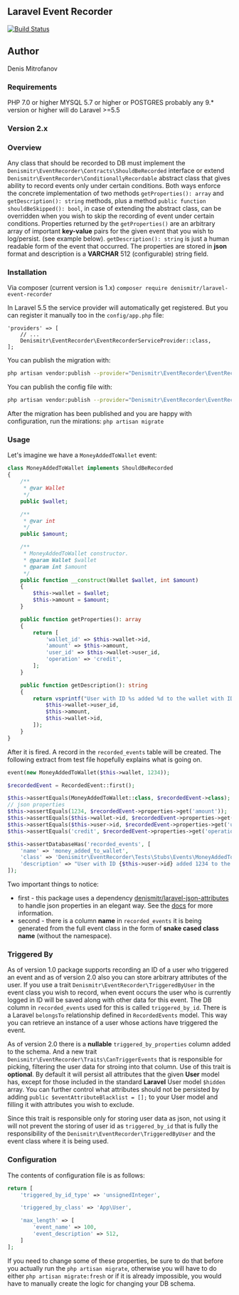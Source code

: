 ## Laravel Event Recorder
[![Build Status](https://travis-ci.org/denismitr/laravel-event-recorder.svg?branch=master)](https://travis-ci.org/denismitr/laravel-event-recorder)

## Author
Denis Mitrofanov<br>

### Requirements
PHP 7.0 or higher
MYSQL 5.7 or higher
or 
POSTGRES probably any 9.* version or higher will do
Laravel >=5.5

### Version 2.x

### Overview

Any class that should be recorded to DB must implement the `Denismitr\EventRecorder\Contracts\ShouldBeRecorded` interface
or extend `Denismitr\EventRecorder\ConditionallyRecordable` abstract class that gives ability to record events
only under certain conditions. Both ways enforce the concrete implementation of two methods `getProperties(): array` 
and `getDescription(): string` methods, plus a method `public function shouldBeSkipped(): bool`, in case of extending the abstract class, can be overridden when 
you wish to skip the recording of event under certain conditions. Properties returned by the `getProperties()` are an arbitrary 
array of important **key-value** pairs for the given event that you wish to log/persist. 
(see example below). `getDescription(): string` is just a human readable form of the event that occurred. 
The properties are stored in **json** format and description is a **VARCHAR** 512 (configurable) string field.

### Installation
Via composer (current version is 1.x)
`composer require denismitr/laravel-event-recorder`

In Laravel 5.5 the service provider will automatically get registered. 
But you can register it manually too in the `config/app.php` file:

```
'providers' => [
    // ...
    Denismitr\EventRecorder\EventRecorderServiceProvider::class,
];
```

You can publish the migration with:
```bash
php artisan vendor:publish --provider="Denismitr\EventRecorder\EventRecorderServiceProvider" --tag="migrations"
```

You can publish the config file with:
```bash
php artisan vendor:publish --provider="Denismitr\EventRecorder\EventRecorderServiceProvider" --tag="config"
```

After the migration has been published and you are happy with configuration, run the mirations:
`php artisan migrate`

### Usage
Let's imagine we have a `MoneyAddedToWallet` event:

```php
class MoneyAddedToWallet implements ShouldBeRecorded
{
    /**
     * @var Wallet
     */
    public $wallet;

    /**
     * @var int
     */
    public $amount;

    /**
     * MoneyAddedToWallet constructor.
     * @param Wallet $wallet
     * @param int $amount
     */
    public function __construct(Wallet $wallet, int $amount)
    {
        $this->wallet = $wallet;
        $this->amount = $amount;
    }

    public function getProperties(): array
    {
        return [
            'wallet_id' => $this->wallet->id,
            'amount' => $this->amount,
            'user_id' => $this->wallet->user_id,
            'operation' => 'credit',
        ];
    }

    public function getDescription(): string
    {
        return vsprintf("User with ID %s added %d to the wallet with ID %s", [
            $this->wallet->user_id,
            $this->amount,
            $this->wallet->id,
        ]);
    }
}
```

After it is fired. A record in the `recorded_events` table will be created. The following extract from test file 
hopefully explains what is going on.

```php
event(new MoneyAddedToWallet($this->wallet, 1234));

$recordedEvent = RecordedEvent::first();

$this->assertEquals(MoneyAddedToWallet::class, $recordedEvent->class);
// json properties
$this->assertEquals(1234, $recordedEvent->properties->get('amount'));
$this->assertEquals($this->wallet->id, $recordedEvent->properties->get('wallet_id'));
$this->assertEquals($this->user->id, $recordedEvent->properties->get('user_id'));
$this->assertEquals('credit', $recordedEvent->properties->get('operation'));

$this->assertDatabaseHas('recorded_events', [
    'name' => 'money_added_to_wallet',
    'class' => 'Denismitr\EventRecorder\Tests\Stubs\Events\MoneyAddedToWallet',
    'description' => "User with ID {$this->user->id} added 1234 to the wallet with ID {$this->wallet->id}"
]);
```

Two important things to notice: 
* first - this package uses a dependency [denismitr/laravel-json-attributes](https://github.com/denismitr/laravel-json-attributes) 
to handle json properties in an elegant way. See the [docs](https://github.com/denismitr/laravel-json-attributes) for more information.
* second - there is a column **name** in `recorded_events` it is being generated from
the full event class in the form of **snake cased class name** (without the namespace).

### Triggered By
As of version 1.0 package supports recording an ID of a user who triggered an event and
as of version 2.0 also you can store arbitrary attributes of the user. 
If you use a trait `Denismitr\EventRecorder\TriggeredByUser` in the event class you wish
to record, when event occurs the user who is currently logged in ID will be saved along with 
other data for this event. The DB column in `recorded_events` used for this is called `triggered_by_id`.
There is a Laravel `belongsTo` relationship defined in `RecordedEvents` model. 
This way you can retrieve an instance of a user whose actions have triggered the event.

As of version 2.0 there is a **nullable** `triggered_by_properties` column added to the schema.
And a new trait `Denismitr\EventRecorder\Traits\CanTriggerEvents` that is responsible for picking,
filtering the user data for stroing into that column.  Use of this trait is **optional**.
By default it will persist all attributes that the given **User** model has, except for
those included in the standard **Laravel** User model `$hidden` array. You can further control
what attributes should not be persisted by adding `public $eventAttributeBlacklist = [];` to your
User model and filling it with attributes you wish to exclude.

Since this trait is responsible only for storing user data as json, not using it
will not prevent the storing of user id as `triggered_by_id` that is fully the
responsibility of the `Denismitr\EventRecorder\TriggeredByUser` and the event class where it is being used.

### Configuration
The contents of configuration file is as follows:

```php
return [
    'triggered_by_id_type' => 'unsignedInteger',

    'triggered_by_class' => 'App\User',

    'max_length' => [
        'event_name' => 100,
        'event_description' => 512,
    ]
];
``` 

If you need to change some of these properties, be sure to do that before you actually run 
the `php artisan migrate`, otherwise you will have to do either `php artisan migrate:fresh`
or if it is already impossible, you would have to manually create the logic for changing your DB schema.